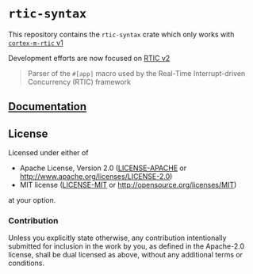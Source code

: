 # `rtic-syntax`

This repository contains the `rtic-syntax` crate which only works with
[`cortex-m-rtic` v1](https://github.com/rtic-rs/rtic/tree/release/v1)

Development efforts are now focused on [RTIC v2](https://github.com/rtic-rs/rtic)

> Parser of the `#[app]` macro used by the Real-Time Interrupt-driven Concurrency (RTIC)
> framework

## [Documentation](https://docs.rs/rtic-syntax)

## License

Licensed under either of

- Apache License, Version 2.0 ([LICENSE-APACHE](LICENSE-APACHE) or
  http://www.apache.org/licenses/LICENSE-2.0)
- MIT license ([LICENSE-MIT](LICENSE-MIT) or http://opensource.org/licenses/MIT)

at your option.

### Contribution

Unless you explicitly state otherwise, any contribution intentionally submitted
for inclusion in the work by you, as defined in the Apache-2.0 license, shall be
dual licensed as above, without any additional terms or conditions.
